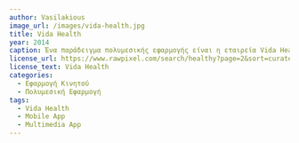 ```yaml
---
author: Vasilakious
image_url: /images/vida-health.jpg
title: Vida Health
year: 2014 
caption: Ένα παράδειγμα πολυμεσικής εφαρμογής είναι η εταιρεία Vida Health, η οποία προσφέρει μια εφαρμογή που συνδυάζει διαδραστικές βίντεο συνομιλίες με ειδικούς υγείας, προσαρμοσμένες ασκήσεις και συστάσεις για τη διατροφή. Η εφαρμογή χρησιμοποιείται για τη διαχείριση χρόνιων παθήσεων, όπως η διαβήτης, η καρδιακή ανεπάρκεια και οι υπερτασικές καταστάσεις. Ακόμη, χρησιμοποιεί αλγόριθμους μηχανικής μάθησης για να παρακολουθεί την πρόοδο των χρηστών και να προσαρμόζει τις συστάσεις της ανάλογα. Με αυτόν τον τρόπο, η Vida Health παρέχει μια ολοκληρωμένη πλατφόρμα διαχείρισης της υγείας, που συνδυάζει διαδραστική βίντεο-συνομιλία με ειδικούς υγείας, εξατομικευμένες συστάσεις όπου οι ασθενείς μπορούν να επικοινωνήσουν με τους ειδικούς και να λάβουν προσαρμοσμένες συμβουλές και συστάσεις για τη διαχείριση της ασθένειάς τους. Επιπλέον, οι ασθενείς μπορούν να παρακολουθήσουν ένα πρόγραμμα άσκησης και διατροφής που έχει σχεδιαστεί ειδικά για τις ανάγκες τους και να παρακολουθήσουν την πρόοδό τους στο πρόγραμμα. Συνεπώς, η εφαρμογή αυτή παρέχει μια ολοκληρωμένη εμπειρία διαχείρισης της ασθένειας μέσω πολυμεσικής διάδρασης.
license_url: https://www.rawpixel.com/search/healthy?page=2&sort=curated&topic_group=_topics
license_text: Vida Health
categories:
  - Εφαρμογή Κινητού
  - Πολυμεσική Εφαρμογή
tags:
  - Vida Health
  - Mobile App
  - Multimedia App
---
```

